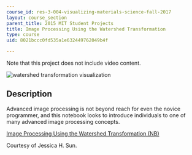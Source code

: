 ```yaml
---
course_id: res-3-004-visualizing-materials-science-fall-2017
layout: course_section
parent_title: 2015 MIT Student Projects
title: Image Processing Using the Watershed Transformation
type: course
uid: 8021bccc0fd535a1e632449762049b4f

---
```


Note that this project does not include video content.

![watershed transformation visualization](/coursemedia/res-3-004-visualizing-materials-science-fall-2017/53f89a402d56dcfb1667655302dfc012_MITRES_3_004F17_16_sun.jpg)

Description
-----------

Advanced image processing is not beyond reach for even the novice programmer, and this notebook looks to introduce individuals to one of many advanced image processing concepts.

[Image Processing Using the Watershed Transformation (NB)](/coursemedia/res-3-004-visualizing-materials-science-fall-2017/19670859f37e6b3111f569bc514d30ce_2015_sun.nb)

Courtesy of Jessica H. Sun.